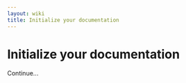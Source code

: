 ```yaml
---
layout: wiki
title: Initialize your documentation
---
```


# Initialize your documentation

Continue...